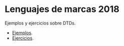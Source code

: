 # Lenguajes de marcas 2018

Ejemplos y ejercicios sobre DTDs.

- [Ejemplos](./01_ejemplos/).
- [Ejercicios](./02_ejercicios/).
